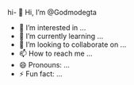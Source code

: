 hi- 👋 Hi, I’m @Godmodegta
- 👀 I’m interested in ...
- 🌱 I’m currently learning ...
- 💞️ I’m looking to collaborate on ...
- 📫 How to reach me ...
- 😄 Pronouns: ...
- ⚡ Fun fact: ...

<!---
Godmodegta/Godmodegta is a ✨ special ✨ repository because its `README.md` (this file) appears on your GitHub profile.
You can click the Preview link to take a look at your changes.
--->
